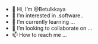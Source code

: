 - 👋 Hi, I’m @Betulkkaya
- 👀 I’m interested in .software..
- 🌱 I’m currently learning ...
- 💞️ I’m looking to collaborate on ...
- 📫 How to reach me ...

<!---
Betulkkaya/Betulkkaya is a ✨ special ✨ repository because its `README.md` (this file) appears on your GitHub profile.
You can click the Preview link to take a look at your changes.
--->
